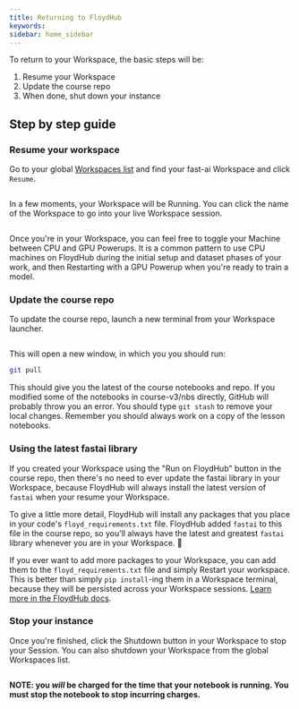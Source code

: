 ```yaml
---
title: Returning to FloydHub
keywords: 
sidebar: home_sidebar
---
```


To return to your Workspace, the basic steps will be:

1. Resume your Workspace
1. Update the course repo
1. When done, shut down your instance

## Step by step guide

### Resume your workspace

Go to your global [Workspaces list](https://www.floydhub.com/workspaces) and find your fast-ai Workspace and click `Resume`.

<img alt="" src="/images/floydhub/workspaceList.png" class="screenshot">

In a few moments, your Workspace will be Running. You can click the name of the Workspace to go into your live Workspace session.

<img alt="" src="/images/floydhub/workspaceListRunning.png" class="screenshot">

Once you're in your Workspace, you can feel free to toggle your Machine between CPU and GPU Powerups. It is a common pattern to use CPU machines on FloydHub during the initial setup and dataset phases of your work, and then Restarting with a GPU Powerup when you're ready to train a model.

### Update the course repo
 To update the course repo, launch a new terminal from your Workspace launcher.

<img alt="" src="/images/floydhub/terminal.gif" class="screenshot">

This will open a new window, in which you you should run:

``` bash
git pull
``` 

This should give you the latest of the course notebooks and repo. If you modified some of the notebooks in course-v3/nbs directly, GitHub will probably throw you an error. You should type `git stash` to remove your local changes. Remember you should always work on a copy of the lesson notebooks.

### Using the latest fastai library
If you created your Workspace using the "Run on FloydHub" button in the course repo, then there's no need to ever update the fastai library in your Workspace, because FloydHub will always install the latest version of `fastai` when your resume your Workspace. 

To give a little more detail, FloydHub will install any packages that you place in your code's `floyd_requirements.txt` file. FloydHub added `fastai` to this file in the course repo, so you'll always have the latest and greatest `fastai` library whenever you are in your Workspace. 🎉

If you ever want to add more packages to your Workspace, you can add them to the `floyd_requirements.txt` file and simply Restart your workspace. This is better than simply `pip install`-ing them in a Workspace terminal, because they will be persisted across your Workspace sessions. [Learn more in the FloydHub docs](https://docs.floydhub.com/guides/jobs/installing_dependencies/).

### Stop your instance
Once you're finished, click the Shutdown button in your Workspace to stop your Session. You can also shutdown your Workspace from the global Workspaces list.

<img alt="" src="/images/floydhub/shutdown.png" class="screenshot">

 **NOTE: you *will* be charged for the time that your notebook is running. You must stop the notebook to stop incurring charges.**